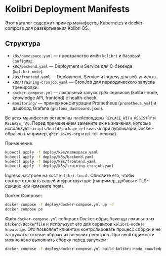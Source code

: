 # Kolibri Deployment Manifests

Этот каталог содержит пример манифестов Kubernetes и docker-compose для развёртывания Kolibri OS.

## Структура

- `k8s/namespace.yaml` — пространство имён `kolibri` и базовый `ConfigMap`.
- `k8s/backend.yaml` — Deployment и Service для C-бэкенда (`kolibri_node`).
- `k8s/frontend.yaml` — Deployment, Service и Ingress для веб-клиента.
- `k8s/training-cronjob.yaml` — CronJob для периодического запуска тренировки.
- `docker-compose.yml` — локальный запуск трёх сервисов (kolibri-node, knowledge API, frontend) с health-check.
- `monitoring/` — пример конфигурации Prometheus (`prometheus.yml`) и дашборд Grafana (`grafana_dashboard.json`).

Во всех манифестах оставлены плейсхолдеры `REPLACE_WITH_REGISTRY` и `RELEASE_TAG`.
Перед применением замените их на значения, которые использует `scripts/build/package_release.sh`
при публикации Docker-образов (например, `ghcr.io/my-org` и git-тег релиза).

Применение:

```bash
kubectl apply -f deploy/k8s/namespace.yaml
kubectl apply -f deploy/k8s/backend.yaml
kubectl apply -f deploy/k8s/frontend.yaml
kubectl apply -f deploy/k8s/training-cronjob.yaml
```

Ingress настроен на хост `kolibri.local`. Обновите его, чтобы соответствовать вашей
инфраструктуре (например, добавьте TLS-секцию или измените host).

Docker Compose:

```bash
docker compose -f deploy/docker-compose.yml up -d
docker compose ps
```

Файл `docker-compose.yml` собирает Docker-образ бэкенда локально из `backend/Dockerfile` и
использует его для сервисов `kolibri-node` и `knowledge`. Это позволяет клиентам
контролировать процесс сборки и не загружать готовые образы из внешних реестров.
При необходимости можно явно выполнить сборку перед запуском:

```bash
docker compose -f deploy/docker-compose.yml build kolibri-node knowledge
```
